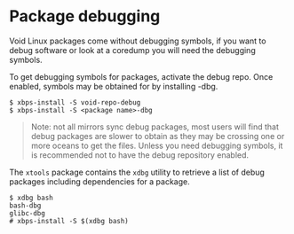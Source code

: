 # Package debugging

Void Linux packages come without debugging symbols, if you want to
debug software or look at a coredump you will need the debugging
symbols.

To get debugging symbols for packages, activate the debug repo.  Once
enabled, symbols may be obtained for <pkg> by installing <pkg>-dbg.

```
$ xbps-install -S void-repo-debug
$ xbps-install -S <package name>-dbg
```

> Note: not all mirrors sync debug packages, most users will find that
> debug packages are slower to obtain as they may be crossing one or
> more oceans to get the files.  Unless you need debugging symbols, it
> is recommended not to have the debug repository enabled.

The `xtools` package contains the `xdbg` utility to retrieve a list of debug
packages including dependencies for a package.

```
$ xdbg bash
bash-dbg
glibc-dbg
# xbps-install -S $(xdbg bash)
```
